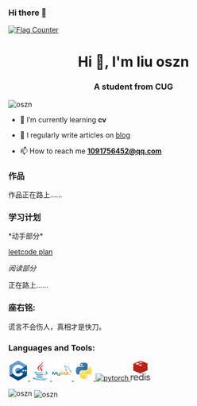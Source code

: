 ### Hi there 👋
<a href="https://info.flagcounter.com/dQmn"><img src="https://s11.flagcounter.com/count2/dQmn/bg_FFFFFF/txt_000000/border_CCCCCC/columns_2/maxflags_10/viewers_0/labels_0/pageviews_0/flags_0/percent_0/" alt="Flag Counter" border="0"></a>
<h1 align="center">Hi 👋, I'm liu oszn</h1>
<h3 align="center">A student from CUG</h3>

<p align="left"> <img src="https://komarev.com/ghpvc/?username=oszn&label=Profile%20views&color=0e75b6&style=flat" alt="oszn" /> </p>

- 🌱 I’m currently learning **cv**

- 📝 I regularly write articles on [blog](http://42.193.170.22/)

- 📫 How to reach me **1091756452@qq.com**
<h3 align="left">作品</h3>
作品正在路上......
<h3 align="left">学习计划</h3>
*动手部分*

[leetcode plan](https://github.com/oszn/leetcode/blob/master/sum/keep.md)

*阅读部分*

正在路上......

<h3 align="left">座右铭:</h3>
<p align="left">谎言不会伤人，真相才是快刀。
</p>



<h3 align="left">Languages and Tools:</h3>
<p align="left"> <a href="https://www.w3schools.com/cpp/" target="_blank" rel="noreferrer"> <img src="https://raw.githubusercontent.com/devicons/devicon/master/icons/cplusplus/cplusplus-original.svg" alt="cplusplus" width="40" height="40"/> </a> <a href="https://www.java.com" target="_blank" rel="noreferrer"> <img src="https://raw.githubusercontent.com/devicons/devicon/master/icons/java/java-original.svg" alt="java" width="40" height="40"/> </a> <a href="https://www.mysql.com/" target="_blank" rel="noreferrer"> <img src="https://raw.githubusercontent.com/devicons/devicon/master/icons/mysql/mysql-original-wordmark.svg" alt="mysql" width="40" height="40"/> </a> <a href="https://www.python.org" target="_blank" rel="noreferrer"> <img src="https://raw.githubusercontent.com/devicons/devicon/master/icons/python/python-original.svg" alt="python" width="40" height="40"/> </a> <a href="https://pytorch.org/" target="_blank" rel="noreferrer"> <img src="https://www.vectorlogo.zone/logos/pytorch/pytorch-icon.svg" alt="pytorch" width="40" height="40"/> </a> <a href="https://redis.io" target="_blank" rel="noreferrer"> <img src="https://raw.githubusercontent.com/devicons/devicon/master/icons/redis/redis-original-wordmark.svg" alt="redis" width="40" height="40"/> </a> </p>

<p><img align="left" src="https://github-readme-stats.vercel.app/api/top-langs?username=oszn&show_icons=true&locale=en&layout=compact" alt="oszn" /></p>

<p>&nbsp;<img align="center" src="https://github-readme-stats.vercel.app/api?username=oszn&show_icons=true&locale=en" alt="oszn" /></p>
